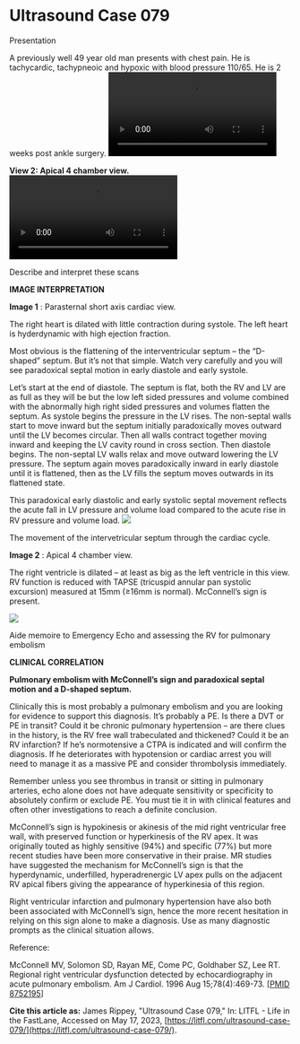 # Ultrasound Case 079
Presentation


A previously well 49 year old man presents with chest pain. He is tachycardic, tachypneoic and hypoxic with blood pressure 110/65. He is 2 weeks post ankle surgery. 
![](https://litfl.com/wp-content/uploads/2018/12/Ultrasound-Case-079-01-Parasternal-short-axis.mp4)


**View 2: Apical 4 chamber view.** 
![](https://litfl.com/wp-content/uploads/2018/12/Ultrasound-Case-079-02-Apical-4-chamber-view.mp4)

Describe and interpret these scans

**IMAGE INTERPRETATION** 



**Image 1** : Parasternal short axis cardiac view.


The right heart is dilated with little contraction during systole. The left heart is hyderdynamic with high ejection fraction. 


Most obvious is the flattening of the interventricular septum – the “D-shaped” septum. But it’s not that simple. Watch very carefully and you will see paradoxical septal motion in early diastole and early systole. 


Let’s start at the end of diastole. The septum is flat, both the RV and LV are as full as they will be but the low left sided pressures and volume combined with the abnormally high right sided pressures and volumes flatten the septum. As systole begins the pressure in the LV rises. The non-septal walls start to move inward but the septum initially paradoxically moves outward until the LV becomes circular. Then all walls contract together moving inward and keeping the LV cavity round in cross section. Then diastole begins. The non-septal LV walls relax and move outward lowering the LV pressure. The septum again moves paradoxically inward in early diastole until it is flattened, then as the LV fills the septum moves outwards in its flattened state. 


This paradoxical early diastolic and early systolic septal movement reflects the acute fall in LV pressure and volume load compared to the acute rise in RV pressure and volume load. 
![](https://litfl.com/wp-content/uploads/2018/12/Ultrasound-Case-079-03.jpg)

The movement of the intervetricular septum through the cardiac cycle. 



**Image 2** : Apical 4 chamber view.


The right ventricle is dilated – at least as big as the left ventricle in this view. RV function is reduced with TAPSE (tricuspid annular pan systolic excursion) measured at 15mm (≥16mm is normal). McConnell’s sign is present. 

![](https://litfl.com/wp-content/uploads/2018/12/Ultrasound-Case-079-04-RV-Report.jpg)

Aide memoire to Emergency Echo and assessing the RV for pulmonary embolism


**CLINICAL CORRELATION** 



**Pulmonary embolism with McConnell’s sign and paradoxical septal motion and a D-shaped septum.** 


Clinically this is most probably a pulmonary embolism and you are looking for evidence to support this diagnosis. It’s probably a PE. Is there a DVT or PE in transit? Could it be chronic pulmonary hypertension – are there clues in the history, is the RV free wall trabeculated and thickened? Could it be an RV infarction? If he’s normotensive a CTPA is indicated and will confirm the diagnosis. If he deteriorates with hypotension or cardiac arrest you will need to manage it as a massive PE and consider thrombolysis immediately. 


Remember unless you see thrombus in transit or sitting in pulmonary arteries, echo alone does not have adequate sensitivity or specificity to absolutely confirm or exclude PE. You must tie it in with clinical features and often other investigations to reach a definite conclusion. 


McConnell’s sign is hypokinesis or akinesis of the mid right ventricular free wall, with preserved function or hyperkinesis of the RV apex. It was originally touted as highly sensitive (94%) and specific (77%) but more recent studies have been more conservative in their praise. MR studies have suggested the mechanism for McConnell’s sign is that the hyperdynamic, underfilled, hyperadrenergic LV apex pulls on the adjacent RV apical fibers giving the appearance of hyperkinesia of this region. 


Right ventricular infarction and pulmonary hypertension have also both been associated with McConnell’s sign, hence the more recent hesitation in relying on this sign alone to make a diagnosis. Use as many diagnostic prompts as the clinical situation allows. 


Reference:


McConnell MV, Solomon SD, Rayan ME, Come PC, Goldhaber SZ, Lee RT. Regional right ventricular dysfunction detected by echocardiography in acute pulmonary embolism. Am J Cardiol. 1996 Aug 15;78(4):469-73. [[PMID 8752195](https://www.ncbi.nlm.nih.gov/pubmed/8752195)]

**Cite this article as:**  James Rippey, "Ultrasound Case 079," In: LITFL - Life in the FastLane, Accessed on May 17, 2023, [https://litfl.com/ultrasound-case-079/](https://litfl.com/ultrasound-case-079/).


